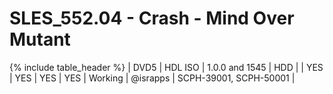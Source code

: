 # SLES_552.04 - Crash - Mind Over Mutant

{% include table_header %}
| DVD5 | HDL ISO | 1.0.0 and 1545 | HDD |  | YES | YES | YES | YES | Working | @israpps | SCPH-39001, SCPH-50001 |  
